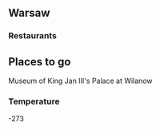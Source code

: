 ## Warsaw

### Restaurants

## Places to go
Museum of King Jan III's Palace at Wilanow

### Temperature
-273
